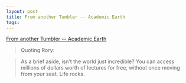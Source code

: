 ```yaml
---
layout: post
title: From another Tumbler -- Academic Earth
tags: 
---
```

[From another Tumbler -- Academic Earth][1]

> Quoting Rory: 

> As a brief aside, isn’t the world just incredible? You can access millions
of dollars worth of lectures for free, without once moving from your seat.
Life rocks.

[1]: http://unalone.tumblr.com/post/74166939/academic-earth

